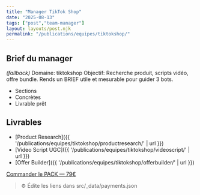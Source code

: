 ```yaml
---
title: "Manager TikTok Shop"
date: "2025-08-13"
tags: ["post","team-manager"]
layout: layouts/post.njk
permalink: "/publications/equipes/tiktokshop/"
---
```

## Brief du manager

*(fallback)* Domaine: tiktokshop
Objectif: Recherche produit, scripts vidéo, offre bundle.
Rends un BRIEF utile et mesurable pour guider 3 bots.

- Sections
- Concrètes
- Livrable prêt

## Livrables
- [Product Research]({{ '/publications/equipes/tiktokshop/productresearch/' | url }})
- [Video Script UGC]({{ '/publications/equipes/tiktokshop/videoscript/' | url }})
- [Offer Builder]({{ '/publications/equipes/tiktokshop/offerbuilder/' | url }})

<p><a class="btn" href="https://pancarte.gumroad.com/l/pack-tiktokshop?checkout=true" target="_blank" rel="noopener">Commander le PACK — 79€</a></p>

> ⚙️ Édite les liens dans src/_data/payments.json
